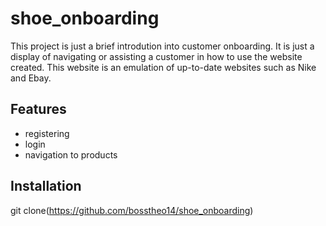 # shoe_onboarding

This project is just a brief introdution into customer onboarding. It is just a display of 
navigating or assisting a customer in how to use the website created. This website is an 
emulation of up-to-date websites such as Nike and Ebay. 

## Features
- registering
- login
- navigation to products

## Installation

git clone(https://github.com/bosstheo14/shoe_onboarding)
